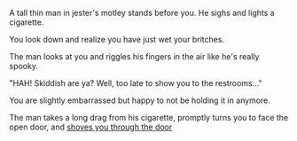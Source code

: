 A tall thin man in jester's motley stands before you.
He sighs and lights a cigarette.

You look down and realize you have just wet your
britches.  

The man looks at you and riggles his fingers in the air
like he's really spooky.

"HAH! Skiddish are ya? Well, too late to show you to
the restrooms..."

You are slightly embarrassed but happy to not be
holding it in anymore.

The man takes a long drag from his cigarette, 
promptly turns you to face the open door, and 
[shoves you through the door](lego-world/lego-world.md)
 